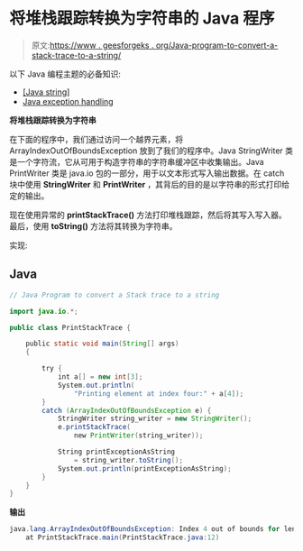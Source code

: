 # 将堆栈跟踪转换为字符串的 Java 程序

> 原文:[https://www . geesforgeks . org/Java-program-to-convert-a-stack-trace-to-a-string/](https://www.geeksforgeeks.org/java-program-to-convert-a-stack-trace-to-a-string/)

以下 Java 编程主题的必备知识:

*   [[Java string]](https://www.geeksforgeeks.org/strings-in-java/)
*   [Java exception handling](https://www.geeksforgeeks.org/exceptions-in-java/)

**将堆栈跟踪转换为字符串**

在下面的程序中，我们通过访问一个越界元素，将 ArrayIndexOutOfBoundsException 放到了我们的程序中。Java StringWriter 类是一个字符流，它从可用于构造字符串的字符串缓冲区中收集输出。Java PrintWriter 类是 java.io 包的一部分，用于以文本形式写入输出数据。在 catch 块中使用 **StringWriter** 和 **PrintWriter** ，其背后的目的是以字符串的形式打印给定的输出。

现在使用异常的 **printStackTrace()** 方法打印堆栈跟踪，然后将其写入写入器。最后，使用 **toString()** 方法将其转换为字符串。

实现:

## Java

```java
// Java Program to convert a Stack trace to a string

import java.io.*;

public class PrintStackTrace {

    public static void main(String[] args)
    {

        try {
            int a[] = new int[3];
            System.out.println(
                "Printing element at index four:" + a[4]);
        }
        catch (ArrayIndexOutOfBoundsException e) {
            StringWriter string_writer = new StringWriter();
            e.printStackTrace(
                new PrintWriter(string_writer));

            String printExceptionAsString
                = string_writer.toString();
            System.out.println(printExceptionAsString);
        }
    }
}
```

**输出**

```java
java.lang.ArrayIndexOutOfBoundsException: Index 4 out of bounds for length 3
    at PrintStackTrace.main(PrintStackTrace.java:12)

```